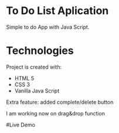 # To Do List Aplication
Simple to do App with Java Script.


# Technologies

Project is created with:

* HTML 5
* CSS 3
* Vanilla Java Script

Extra feature: added complete/delete button

I am working now on drag&drop function

#Live Demo
